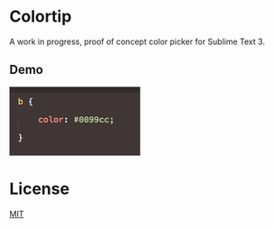 # Colortip

A work in progress, proof of concept color picker for Sublime Text 3.

## Demo

![Demo of Colortip](/demo.gif)

# License
[MIT](http://jbrooksuk.mit-license.org)
